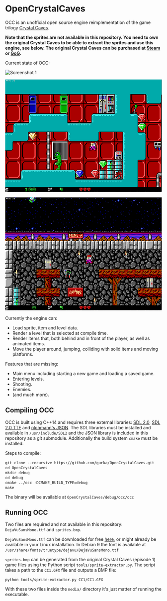 

# OpenCrystalCaves
OCC is an unofficial open source engine reimplementation of the game trilogy [Crystal Caves](https://en.wikipedia.org/wiki/Crystal_Caves).

**Note that the sprites are not available in this repository. You need to own the original Crystal Caves to be able to extract the sprites and use this engine, see below. The original Crystal Caves can be purchased at [Steam](http://store.steampowered.com/app/358260/Crystal_Caves/) or [GoG](https://www.gog.com/game/crystal_caves).**

Current state of OCC:

![Screenshot 1](/screenshots/screenshot1.png?raw=true "Screenshot 1")

![Screenshot 2](/screenshots/screenshot2.png?raw=true "Screenshot 2")

![Screenshot 3](/screenshots/screenshot3.png?raw=true "Screenshot 3")

Currently the engine can:

- Load sprite, item and level data.
- Render a level that is selected at compile time.
- Render items that, both behind and in front of the player, as well as animated items.
- Move the player around, jumping, colliding with solid items and moving platforms.

Features that are missing:

- Main menu including starting a new game and loading a saved game.
- Entering levels.
- Shooting.
- Enemies.
- (and much more).

## Compiling OCC

OCC is built using C++14 and requires three external libraries: [SDL 2.0](https://www.libsdl.org/), [SDL 2.0 TTF](https://www.libsdl.org/projects/SDL_ttf/) and [nlohmann's JSON](https://nlohmann.github.io/json/). The SDL libraries must be installed and available in `/usr/include/SDL2` and the JSON library is included in this repository as a git submodule. Additionally the build system `cmake` must be installed.

Steps to compile:
```
git clone --recursive https://github.com/gurka/OpenCrystalCaves.git
cd OpenCrystalCaves
mkdir debug
cd debug
cmake ../occ -DCMAKE_BUILD_TYPE=debug
make
```

The binary will be available at `OpenCrystalCaves/debug/occ/occ`

## Running OCC
Two files are required and not available in this repository: `DejaVuSansMono.ttf` and `sprites.bmp`.

`DejaVuSansMono.ttf` can be downloaded for free [here](https://dejavu-fonts.github.io/), or might already be available in your Linux installation. In Debian 9 the font is available at `/usr/share/fonts/truetype/dejavu/DejaVuSansMono.ttf`

`sprites.bmp` can be generated from the original Crystal Caves (episode 1) game files using the Python script `tools/sprite-extractor.py`. The script takes a path to the `CC1.GFX` file and outputs a BMP file:

```
python tools/sprite-extractor.py CC1/CC1.GFX
```

With these two files inside the `media/` directory it's just matter of running the executable.
